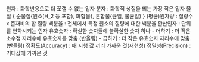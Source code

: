 원자 : 화학반응으로 더 쪼갤 수 없는 입자
분자 : 화학적 성질을 띄는 가장 작은 입자
물질 { 순물질{원소(H_2 등 포함), 화합물}, 혼합물{균일, 불균일} }
(평균)원자량 : 질량수 x 존재비의 합
질량 백분율 : 전체에서 특정 원소의 질량에 대한 백분율
환산인자 : 단위를 변화시키는 인자
유효숫자 : 확실한 숫자들에 불확실한 숫자 하나
	- 더하기 : 더 작은 소수점 자리수에 유효숫자를 맞춤 (반올림)
	- 곱하기 : 더 작은 유효숫자 자리수에 맞춤 (반올림)
정확도(Accuracy) : 매 시행 값 끼리 가까운 것(재현성)
정밀성(Precision) : 기대값에 가까운 것